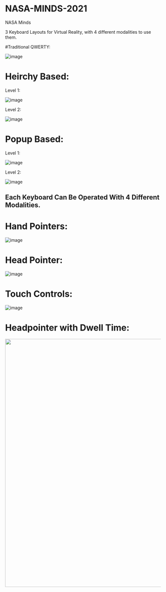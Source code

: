 # NASA-MINDS-2021
 NASA Minds


3 Keyboard Layouts for Virtual Reality, with 4 different modalities to use them. 

#Traditional QWERTY: 

![image](https://user-images.githubusercontent.com/60721681/155184118-48128485-e836-4075-8aca-c3a3b2c1df4d.png)



# Heirchy Based:

  Level 1:

![image](https://user-images.githubusercontent.com/60721681/155184541-cff3d7b9-6199-4f54-aec8-9ee74e4fb943.png)


  Level 2:
  
![image](https://user-images.githubusercontent.com/60721681/155184693-de6baaf2-c3a4-4a85-87bf-a96f82114aa3.png)




# Popup Based: 

  Level 1:
  
![image](https://user-images.githubusercontent.com/60721681/155185080-8701c703-5d93-4c74-abcb-e1188210a876.png)


  Level 2:
  
![image](https://user-images.githubusercontent.com/60721681/155185142-27783459-1a0e-4163-a9b3-9e4cc862f653.png)





## Each Keyboard Can Be Operated With 4 Different Modalities. 


# Hand Pointers: 

![image](https://user-images.githubusercontent.com/60721681/155185453-6a3cc48f-d70e-4b95-9bb4-3283a1088bf8.png)



# Head Pointer: 

![image](https://user-images.githubusercontent.com/60721681/155185529-f008fc62-4d64-4fc9-8815-1bb946212d34.png)



# Touch Controls: 

![image](https://user-images.githubusercontent.com/60721681/155185882-072e3cff-8bb5-4633-bb9e-3eb2bceec9ce.png)



# Headpointer with Dwell Time: 

<img src="https://drive.google.com/uc?export=view&id=1rT7VSNirC-d6A8HnrzVzUhiZxuOuliOY" width="800">





